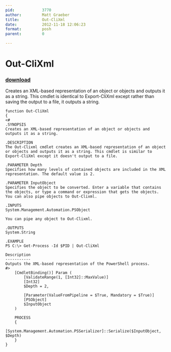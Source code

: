 ```yaml
---
pid:            3770
author:         Matt Graeber
title:          Out-CliXml
date:           2012-11-18 12:06:23
format:         posh
parent:         0

---
```


# Out-CliXml

### [download](Scripts\3770.ps1)

Creates an XML-based representation of an object or objects and outputs it as a string. This cmdlet is identical to Export-CliXml except rather than saving the output to a file, it outputs a string.

```posh
function Out-CliXml
{
<#
.SYNOPSIS
Creates an XML-based representation of an object or objects and outputs it as a string.

.DESCRIPTION
The Out-Clixml cmdlet creates an XML-based representation of an object or objects and outputs it as a string. This cmdlet is similar to Export-CliXml except it doesn't output to a file.

.PARAMETER Depth
Specifies how many levels of contained objects are included in the XML representation. The default value is 2.

.PARAMETER InputObject
Specifies the object to be converted. Enter a variable that contains the objects, or type a command or expression that gets the objects. You can also pipe objects to Out-Clixml.

.INPUTS
System.Management.Automation.PSObject

You can pipe any object to Out-Clixml.

.OUTPUTS
System.String

.EXAMPLE
PS C:\> Get-Process -Id $PID | Out-CliXml

Description
-----------
Outputs the XML-based representation of the PowerShell process.
#>
    [CmdletBinding()] Param (
        [ValidateRange(1, [Int32]::MaxValue)]
        [Int32]
        $Depth = 2,

        [Parameter(ValueFromPipeline = $True, Mandatory = $True)]
        [PSObject]
        $InputObject
    )

    PROCESS
    {
        [System.Management.Automation.PSSerializer]::Serialize($InputObject, $Depth)
    }
}
```

